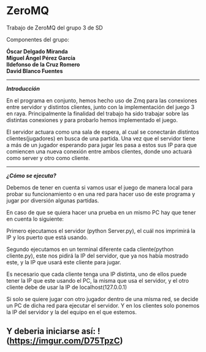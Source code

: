 # ZeroMQ
Trabajo de ZeroMQ del grupo 3 de SD

Componentes del grupo:

**Óscar Delgado Miranda**    
**Miguel Ángel Pérez García**  
**Ildefonso de la Cruz Romero**  
**David Blanco Fuentes**  
  
---
***Introducción***

En el programa en conjunto, hemos hecho uso de Zmq para las
conexiones entre servidor y distintos clientes, junto con la
implementación del juego 3 en raya. Principalmente la finalidad
del trabajo ha sido trabajar sobre las distintas conexiones y para
probarlo hemos implementado el juego.

El servidor actuara como una sala de espera, al cual se
conectarán distintos clientes(jugadores) en busca de una
partida. Una vez que el servidor tiene a más de un jugador
esperando para jugar les pasa a estos sus IP para que
comiencen una nueva conexión entre ambos clientes, donde
uno actuará como server y otro como cliente.

---
***¿Cómo se ejecuta?***

Debemos de tener en cuenta si vamos usar el juego de manera
local para probar su funcionamiento o en una red para hacer
uso de este programa y jugar por diversión algunas partidas.

En caso de que se quiera hacer una prueba en un mismo PC
hay que tener en cuenta lo siguiente:

Primero ejecutamos el servidor (python Server.py), el cuál nos
imprimirá la IP y los puerto que está usando.

Segundo ejecutamos en un terminal diferente cada
cliente(python cliente.py), este nos pidirá la IP del servidor, que
ya nos había mostrado este, y la IP que usará este cliente para
jugar.

Es necesario que cada cliente tenga una IP distinta, uno de ellos
puede tener la IP que este usando el PC, la misma que usa el
servidor, y el otro cliente debe de usar la IP de
localhost(127.0.0.1)

Si solo se quiere jugar con otro jugador dentro de una
misma red, se decide un PC de dicha red para ejecutar el
servidor. Y en los clientes solo ponemos la IP del servidor y la
del equipo en el que estemos.

Y deberia iniciarse así:
!(https://imgur.com/D75TpzC)
---
